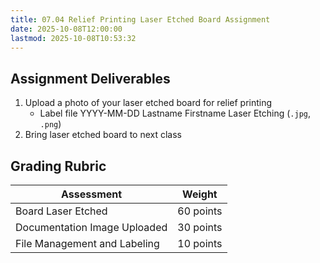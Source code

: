 ```yaml
---
title: 07.04 Relief Printing Laser Etched Board Assignment
date: 2025-10-08T12:00:00
lastmod: 2025-10-08T10:53:32
---
```


## Assignment Deliverables

1. Upload a photo of your laser etched board for relief printing
   - Label file YYYY-MM-DD Lastname Firstname Laser Etching (`.jpg`, `.png`)
2. Bring laser etched board to next class

## Grading Rubric

<div class="responsive-table-markdown">

| Assessment                   | Weight    |
| ---------------------------- | --------- |
| Board Laser Etched           | 60 points |
| Documentation Image Uploaded | 30 points |
| File Management and Labeling | 10 points |

</div>
